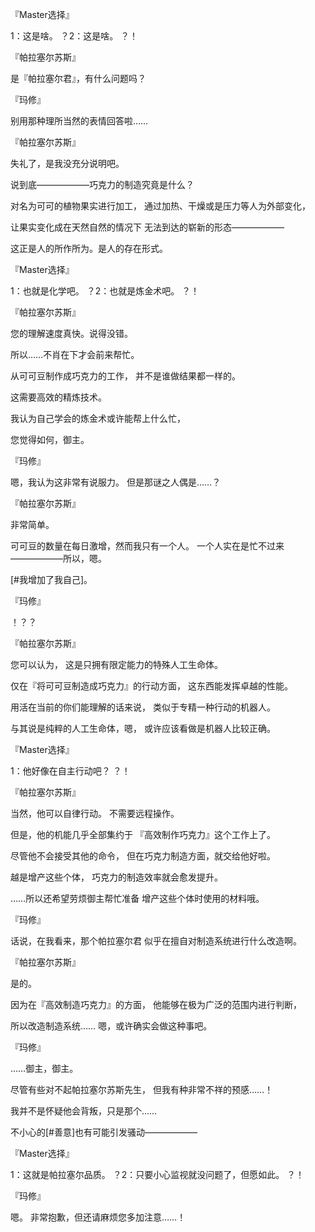 『Master选择』

1：这是啥。
？2：这是啥。
？！

『帕拉塞尔苏斯』

是『帕拉塞尔君』，有什么问题吗？

『玛修』

别用那种理所当然的表情回答啦……

『帕拉塞尔苏斯』

失礼了，是我没充分说明吧。

说到底——————巧克力的制造究竟是什么？

对名为可可的植物果实进行加工，
通过加热、干燥或是压力等人为外部变化，

让果实变化成在天然自然的情况下
无法到达的崭新的形态——————

这正是人的所作所为。是人的存在形式。

『Master选择』

1：也就是化学吧。
？2：也就是炼金术吧。
？！

『帕拉塞尔苏斯』

您的理解速度真快。说得没错。

所以……不肖在下才会前来帮忙。

从可可豆制作成巧克力的工作，
并不是谁做结果都一样的。

这需要高效的精炼技术。

我认为自己学会的炼金术或许能帮上什么忙，

您觉得如何，御主。

『玛修』

嗯，我认为这非常有说服力。
但是那谜之人偶是……？

『帕拉塞尔苏斯』

非常简单。

可可豆的数量在每日激增，然而我只有一个人。
一个人实在是忙不过来——————所以，嗯。

[#我增加了我自己]。

『玛修』

！？？

『帕拉塞尔苏斯』

您可以认为，
这是只拥有限定能力的特殊人工生命体。

仅在『将可可豆制造成巧克力』的行动方面，
这东西能发挥卓越的性能。

用活在当前的你们能理解的话来说，
类似于专精一种行动的机器人。

与其说是纯粹的人工生命体，嗯，
或许应该看做是机器人比较正确。

『Master选择』

1：他好像在自主行动吧？
？！

『帕拉塞尔苏斯』

当然，他可以自律行动。
不需要远程操作。

但是，他的机能几乎全部集约于
『高效制作巧克力』这个工作上了。

尽管他不会接受其他的命令，
但在巧克力制造方面，就交给他好啦。

越是增产这些个体，
巧克力的制造效率就会愈发提升。

……所以还希望劳烦御主帮忙准备
增产这些个体时使用的材料哦。

『玛修』

话说，在我看来，那个帕拉塞尔君
似乎在擅自对制造系统进行什么改造啊。

『帕拉塞尔苏斯』

是的。

因为在『高效制造巧克力』的方面，
他能够在极为广泛的范围内进行判断，

所以改造制造系统……
嗯，或许确实会做这种事吧。

『玛修』

……御主，御主。

尽管有些对不起帕拉塞尔苏斯先生，
但我有种非常不祥的预感……！

我并不是怀疑他会背叛，只是那个……

不小心的[#善意]也有可能引发骚动——————

『Master选择』

1：这就是帕拉塞尔品质。
？2：只要小心监视就没问题了，但愿如此。
？！

『玛修』

嗯。
非常抱歉，但还请麻烦您多加注意……！

